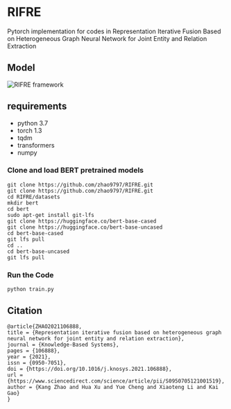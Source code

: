 # RIFRE
Pytorch implementation for codes in Representation Iterative Fusion Based on Heterogeneous Graph Neural Network for Joint Entity and Relation Extraction

## Model
![RIFRE framework](https://github.com/zhao9797/RIFRE/blob/main/model.png)

## requirements

* python 3.7
* torch  1.3
* tqdm
* transformers
* numpy

### Clone and load BERT pretrained models
```
git clone https://github.com/zhao9797/RIFRE.git
git clone https://github.com/zhao9797/RIFRE.git
cd RIFRE/datasets
mkdir bert
cd bert
sudo apt-get install git-lfs
git clone https://huggingface.co/bert-base-cased
git clone https://huggingface.co/bert-base-uncased
cd bert-base-cased
git lfs pull
cd ..
cd bert-base-uncased
git lfs pull

```

### Run the Code
```
python train.py
```

## Citation
```
@article{ZHAO2021106888,
title = {Representation iterative fusion based on heterogeneous graph neural network for joint entity and relation extraction},
journal = {Knowledge-Based Systems},
pages = {106888},
year = {2021},
issn = {0950-7051},
doi = {https://doi.org/10.1016/j.knosys.2021.106888},
url = {https://www.sciencedirect.com/science/article/pii/S0950705121001519},
author = {Kang Zhao and Hua Xu and Yue Cheng and Xiaoteng Li and Kai Gao}
}
```
